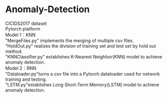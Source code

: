 # Anomaly-Detection
CICIDS2017 dataset<br>
Pytorch platform<br>
Model 1：KNN<br>
"MergeFiles.py" implements the merging of multiple csv files.<br>
"HoldOut.py" realizes the division of training set and test set by hold out method.<br>
"KNNClassifier.py" establishes K-Nearest Neighbor(KNN) model to achieve anomaly detection.<br>
Model 2：RNN<br>
"Dataloader.py"turns a csv file into a Pytorch dataloader used for network training and testing.<br>
"LSTM.py"establishes Long Short-Term Memory(LSTM) model to achieve anomaly detection.<br>
